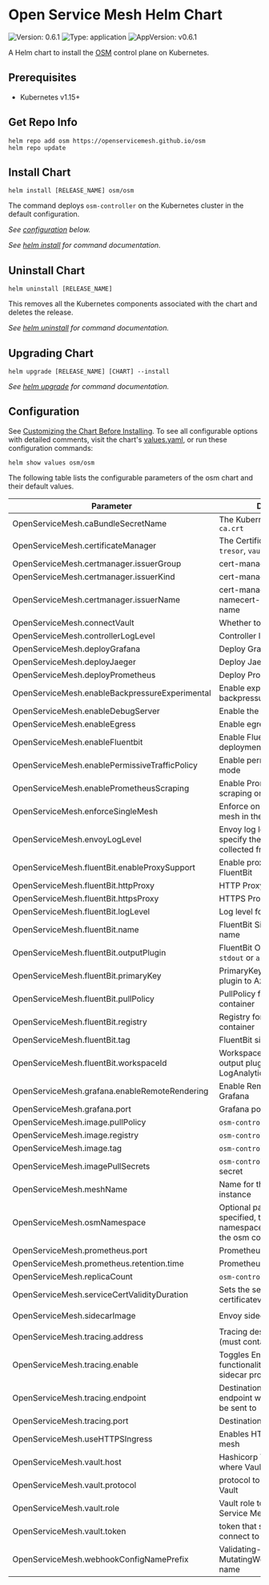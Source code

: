 # Open Service Mesh Helm Chart

![Version: 0.6.1](https://img.shields.io/badge/Version-0.6.1-informational?style=flat-square) ![Type: application](https://img.shields.io/badge/Type-application-informational?style=flat-square) ![AppVersion: v0.6.1](https://img.shields.io/badge/AppVersion-v0.6.1-informational?style=flat-square)

A Helm chart to install the [OSM](https://github.com/openservicemesh/osm) control plane on Kubernetes.

## Prerequisites

- Kubernetes v1.15+

## Get Repo Info

```console
helm repo add osm https://openservicemesh.github.io/osm
helm repo update
```

## Install Chart

```console
helm install [RELEASE_NAME] osm/osm
```

The command deploys `osm-controller` on the Kubernetes cluster in the default configuration.

_See [configuration](#configuration) below._

_See [helm install](https://helm.sh/docs/helm/helm_install/) for command documentation._

## Uninstall Chart

```console
helm uninstall [RELEASE_NAME]
```

This removes all the Kubernetes components associated with the chart and deletes the release.

_See [helm uninstall](https://helm.sh/docs/helm/helm_uninstall/) for command documentation._

## Upgrading Chart

```console
helm upgrade [RELEASE_NAME] [CHART] --install
```

_See [helm upgrade](https://helm.sh/docs/helm/helm_upgrade/) for command documentation._

## Configuration

See [Customizing the Chart Before Installing](https://helm.sh/docs/intro/using_helm/#customizing-the-chart-before-installing). To see all configurable options with detailed comments, visit the chart's [values.yaml](./values.yaml), or run these configuration commands:

```console
helm show values osm/osm
```

The following table lists the configurable parameters of the osm chart and their default values.

| Parameter                                      | Description                                                                                       | Default                                 |
| ---------------------------------------------- | ------------------------------------------------------------------------------------------------- | --------------------------------------- |
| OpenServiceMesh.caBundleSecretName             | The Kubernetes secret to store `ca.crt`                                                           | `"osm-ca-bundle"`                       |     |
| OpenServiceMesh.certificateManager             | The Certificate manager type: `tresor`, `vault` or `cert-manager`                                 | `"tresor"`                              |     |
| OpenServiceMesh.certmanager.issuerGroup        | cert-manager issuer group                                                                         | `"cert-manager"`                        |     |
| OpenServiceMesh.certmanager.issuerKind         | cert-manager issuer kind                                                                          | `"Issuer"`                              |     |
| OpenServiceMesh.certmanager.issuerName         | cert-manager issuer namecert-manager issuer name                                                  | `"osm-ca"`                              |     |
| OpenServiceMesh.connectVault                   | Whether to use Hashicorp Vault                                                                    | `true`                                  |     |
| OpenServiceMesh.controllerLogLevel             | Controller log verbosity                                                                          | `"trace"`                               |     |
| OpenServiceMesh.deployGrafana                  | Deploy Grafana                                                                                    | `false`                                 |     |
| OpenServiceMesh.deployJaeger                   | Deploy Jaeger                                                                                     | `true`                                  |     |
| OpenServiceMesh.deployPrometheus               | Deploy Prometheus                                                                                 | `false`                                 |     |
| OpenServiceMesh.enableBackpressureExperimental | Enable experimental backpressure feature                                                          | `false`                                 |     |
| OpenServiceMesh.enableDebugServer              | Enable the debug HTTP server                                                                      | `false`                                 |     |
| OpenServiceMesh.enableEgress                   | Enable egress in the mesh                                                                         | `false`                                 |     |
| OpenServiceMesh.enableFluentbit                | Enable Fluentbit sidecar deployment                                                               | `false`                                 |     |
| OpenServiceMesh.enablePermissiveTrafficPolicy  | Enable permissive traffic policy mode                                                             | `false`                                 |     |
| OpenServiceMesh.enablePrometheusScraping       | Enable Prometheus metrics scraping on sidecar proxies                                             | `true`                                  |     |
| OpenServiceMesh.enforceSingleMesh              | Enforce only deploying one mesh in the cluster                                                    | `false`                                 |     |
| OpenServiceMesh.envoyLogLevel                  | Envoy log level is used to specify the level of logs collected from envoy                         | `"error"`                               |     |
| OpenServiceMesh.fluentBit.enableProxySupport   | Enable proxy support for FluentBit                                                                | `false`                                 |     |
| OpenServiceMesh.fluentBit.httpProxy            | HTTP Proxy url for FluentBit                                                                      | `""`                                    |     |
| OpenServiceMesh.fluentBit.httpsProxy           | HTTPS Proxy url for FluentBit                                                                     | `""`                                    |     |
| OpenServiceMesh.fluentBit.logLevel             | Log level for FluentBit                                                                           | `"error"`                               |     |
| OpenServiceMesh.fluentBit.name                 | FluentBit Sidecar container name                                                                  | `"fluentbit-logger"`                    |     |
| OpenServiceMesh.fluentBit.outputPlugin         | FluentBit Output Plugin, can be `stdout` or `azure`                                               | `"stdout"`                              |     |
| OpenServiceMesh.fluentBit.primaryKey           | PrimaryKey for FluentBit output plugin to Azure LogAnalytics                                      | `""`                                    |     |
| OpenServiceMesh.fluentBit.pullPolicy           | PullPolicy for FluentBit sidecar container                                                        | `"IfNotPresent"`                        |     |
| OpenServiceMesh.fluentBit.registry             | Registry for FluentBit sidecar container                                                          | `"fluent"`                              |     |
| OpenServiceMesh.fluentBit.tag                  | FluentBit sidecar image tag                                                                       | `"1.6.4"`                               |     |
| OpenServiceMesh.fluentBit.workspaceId          | WorkspaceId for FluentBit output plugin to Azure LogAnalytics                                     | `""`                                    |     |
| OpenServiceMesh.grafana.enableRemoteRendering  | Enable Remote Rendering in Grafana                                                                | `false`                                 |     |
| OpenServiceMesh.grafana.port                   | Grafana port                                                                                      | `3000`                                  |     |
| OpenServiceMesh.image.pullPolicy               | `osm-controller` pod PullPolicy                                                                   | `"IfNotPresent"`                        |     |
| OpenServiceMesh.image.registry                 | `osm-controller` image registry                                                                   | `"openservicemesh"`                     |     |
| OpenServiceMesh.image.tag                      | `osm-controller` image tag                                                                        | `"v0.6.1"`                              |     |
| OpenServiceMesh.imagePullSecrets               | `osm-controller` image pull secret                                                                | `[]`                                    |     |
| OpenServiceMesh.meshName                       | Name for the new control plane instance                                                           | `"osm"`                                 |     |
| OpenServiceMesh.osmNamespace                   | Optional parameter. If not specified, the release namespace is used to deploy the osm components. | `""`                                    |     |
| OpenServiceMesh.prometheus.port                | Prometheus port                                                                                   | `7070`                                  |     |
| OpenServiceMesh.prometheus.retention.time      | Prometheus retention time                                                                         | `"15d"`                                 |     |
| OpenServiceMesh.replicaCount                   | `osm-controller` replicas                                                                         | `1`                                     |     |
| OpenServiceMesh.serviceCertValidityDuration    | Sets the service certificatevalidity duration                                                     | `"24h"`                                 |     |
| OpenServiceMesh.sidecarImage                   | Envoy sidecar image                                                                               | `"envoyproxy/envoy-alpine:v1.17.0"`     |     |
| OpenServiceMesh.tracing.address                | Tracing destination cluster (must contain the namespace)                                          | `"jaeger.osm-system.svc.cluster.local"` |     |
| OpenServiceMesh.tracing.enable                 | Toggles Envoy's tracing functionality on/off for all sidecar proxies in the cluster               | `true`                                  |     |
| OpenServiceMesh.tracing.endpoint               | Destination's API or collector endpoint where the spans will be sent to                           | `"/api/v2/spans"`                       |     |
| OpenServiceMesh.tracing.port                   | Destination port for the listener                                                                 | `9411`                                  |     |
| OpenServiceMesh.useHTTPSIngress                | Enables HTTPS ingress on the mesh                                                                 | `false`                                 |     |
| OpenServiceMesh.vault.host                     | Hashicorp Vault host/service - where Vault is installed                                           | `nil`                                   |     |
| OpenServiceMesh.vault.protocol                 | protocol to use to connect to Vault                                                               | `"http"`                                |     |
| OpenServiceMesh.vault.role                     | Vault role to be used by Open Service Mesh                                                        | `"openservicemesh"`                     |     |
| OpenServiceMesh.vault.token                    | token that should be used to connect to Vault                                                     | `nil`                                   |     |
| OpenServiceMesh.webhookConfigNamePrefix        | Validating- and MutatingWebhookConfiguration name                                                 | `"osm-webhook"`                         |     |
